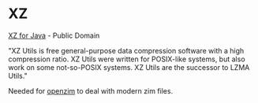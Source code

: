 # XZ

[XZ for Java](https://tukaani.org/xz/) - Public Domain

"XZ Utils is free general-purpose data compression software with a high compression ratio. 
XZ Utils were written for POSIX-like systems, but also work on some not-so-POSIX systems. 
XZ Utils are the successor to LZMA Utils."

Needed for [openzim](../openzim) to deal with modern zim files.
